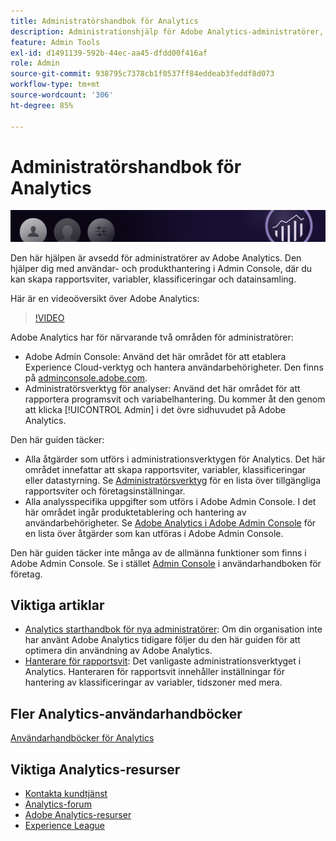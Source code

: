 ```yaml
---
title: Administratörshandbok för Analytics
description: Administrationshjälp för Adobe Analytics-administratörer, inklusive användar- och produkthantering i Admin Console, där du kan skapa rapportsviter, variabler, klassificeringar och datainsamling.
feature: Admin Tools
exl-id: d1491139-592b-44ec-aa45-dfdd00f416af
role: Admin
source-git-commit: 938795c7378cb1f0537ff84eddeab3feddf8d073
workflow-type: tm+mt
source-wordcount: '306'
ht-degree: 85%

---
```


# Administratörshandbok för Analytics

![Banderoll](/assets/doc_banner_admin.png)

Den här hjälpen är avsedd för administratörer av Adobe Analytics. Den hjälper dig med användar- och produkthantering i Admin Console, där du kan skapa rapportsviter, variabler, klassificeringar och datainsamling.

Här är en videoöversikt över Adobe Analytics:

>[!VIDEO](https://video.tv.adobe.com/v/27429/?quality=12)

Adobe Analytics har för närvarande två områden för administratörer:

* Adobe Admin Console: Använd det här området för att etablera Experience Cloud-verktyg och hantera användarbehörigheter. Den finns på [adminconsole.adobe.com](https://adminconsole.adobe.com).
* Administratörsverktyg för analyser: Använd det här området för att rapportera programsvit och variabelhantering. Du kommer åt den genom att klicka [!UICONTROL Admin] i det övre sidhuvudet på Adobe Analytics.

Den här guiden täcker:

* Alla åtgärder som utförs i administrationsverktygen för Analytics. Det här området innefattar att skapa rapportsviter, variabler, klassificeringar eller datastyrning. Se [Administratörsverktyg](admin/c-admin-tools.md) för en lista över tillgängliga rapportsviter och företagsinställningar.
* Alla analysspecifika uppgifter som utförs i Adobe Admin Console. I det här området ingår produktetablering och hantering av användarbehörigheter. Se [Adobe Analytics i Adobe Admin Console](admin-console/home.md) för en lista över åtgärder som kan utföras i Adobe Admin Console.

Den här guiden täcker inte många av de allmänna funktioner som finns i Adobe Admin Console. Se i stället [Admin Console](https://helpx.adobe.com/se/enterprise/using/admin-console.html) i användarhandboken för företag.

## Viktiga artiklar

* [Analytics starthandbok för nya administratörer](admin-console/first-admin-guide.md): Om din organisation inte har använt Adobe Analytics tidigare följer du den här guiden för att optimera din användning av Adobe Analytics.
* [Hanterare för rapportsvit](admin/c-manage-report-suites/report-suites-admin.md): Det vanligaste administrationsverktyget i Analytics. Hanteraren för rapportsvit innehåller inställningar för hantering av klassificeringar av variabler, tidszoner med mera.

## Fler Analytics-användarhandböcker

[Användarhandböcker för Analytics](https://experienceleague.adobe.com/docs/analytics.html)

## Viktiga Analytics-resurser

* [Kontakta kundtjänst](https://experienceleague.adobe.com/?support-solution=Analytics&amp;lang=sv#support)
* [Analytics-forum](https://forums.adobe.com/community/experience-cloud/analytics-cloud/analytics)
* [Adobe Analytics-resurser](https://forums.adobe.com/message/10660755)
* [Experience League](https://landing.adobe.com/experience-league/)
